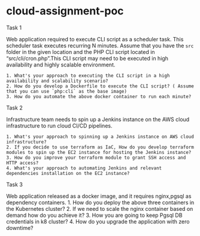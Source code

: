 # cloud-assignment-poc

Task 1

Web application required to execute CLI script as a scheduler task. This scheduler task executes recurring N minutes. Assume that you have the `src` folder in the given location and the PHP CLI script located in “src/cli/cron.php”.This CLI script may need to be executed in high availability and highly scalable environment.

    1. What's your approach to executing the CLI script in a high availability and scalability scenario?
    2. How do you develop a Dockerfile to execute the CLI script? ( Assume that you can use `php:cli` as the base image)
    3. How do you automate the above docker container to run each minute?

Task 2

Infrastructure team needs to spin up a Jenkins instance on the AWS cloud infrastructure to run cloud CI/CD pipelines.

    1. What's your approach to spinning up a Jenkins instance on AWS cloud infrastructure?
    2. If you decide to use terraform as IaC, How do you develop terraform modules to spin up the EC2 instance for hosting the Jenkins instance?
    3. How do you improve your terraform module to grant SSH access and HTTP access?
    4. What's your approach to automating Jenkins and relevant dependencies installation on the EC2 instance?

Task 3

Web application released as a docker image, and it requires nginx,pgsql as dependency containers.
    1. How do you deploy the above three containers in the Kubernetes cluster?
    2. If we need to scale the nginx container based on demand how do you achieve it?
    3. How you are going to keep Pgsql DB credentials in k8 cluster?
    4. How do you upgrade the application with zero downtime?
